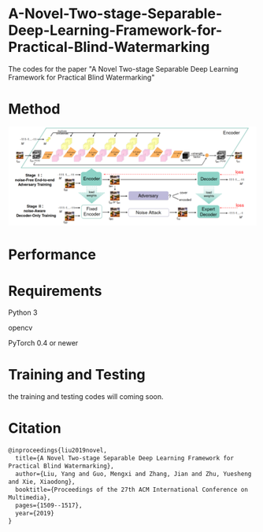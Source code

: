 # A-Novel-Two-stage-Separable-Deep-Learning-Framework-for-Practical-Blind-Watermarking
The codes for the paper "A Novel Two-stage Separable Deep Learning Framework for Practical Blind Watermarking" 

# Method
![avatar](https://github.com/MengxiGuo/A-Novel-Two-stage-Separable-Deep-Learning-Framework-for-Practical-Blind-Watermarking/blob/master/sample%20images/method.png)

# Performance


# Requirements
Python 3

opencv

PyTorch 0.4 or newer

# Training and Testing
the training and testing codes will coming soon.

# Citation
```
@inproceedings{liu2019novel,
  title={A Novel Two-stage Separable Deep Learning Framework for Practical Blind Watermarking},
  author={Liu, Yang and Guo, Mengxi and Zhang, Jian and Zhu, Yuesheng and Xie, Xiaodong},
  booktitle={Proceedings of the 27th ACM International Conference on Multimedia},
  pages={1509--1517},
  year={2019}
}
```
